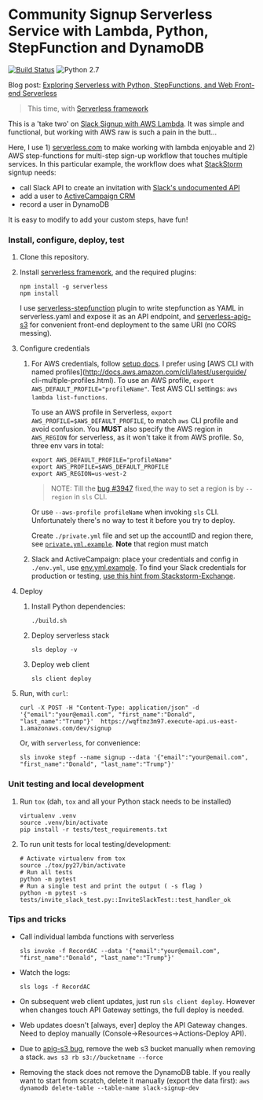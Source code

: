 # Community Signup Serverless Service with Lambda, Python, StepFunction and DynamoDB

[![Build Status](https://circleci.com/gh/dzimine/slack-signup-serverless/tree/master.svg?style=shield)](https://circleci.com/gh/dzimine/slack-signup-serverless)
![Python 2.7](https://img.shields.io/badge/python-2.7-blue.svg)

Blog post: [Exploring Serverless with Python, StepFunctions, and Web Front-end
Serverless](https://medium.com/@dzimine/exploring-serverless-with-python-stepfunctions-and-web-front-end-8e0bf7203d4b)

> This time, with [Serverless framework](https://serverless.com)

This is a 'take two' on [Slack Signup with AWS Lambda](https://github.com/dzimine/slack-signup-lambda).
It was simple and functional, but working with AWS raw is such a pain in the butt...

Here, I use 1) [serverless.com](https://serverless.com) to make working with lambda enjoyable and 2) AWS step-functions
for multi-step sign-up workflow that touches multiple services. In this particular example, the workflow does what [StackStorm](https://www.stackstorm.com) signtup needs:
* call Slack API to create an invitation with [Slack's undocumented API](https://github.com/ErikKalkoken/slackApiDoc/blob/master/users.admin.invite.mdCode)
* add a user to [ActiveCampaign CRM](http://www.activecampaign.com) 
* record a user in DynamoDB

It is easy to modify to add your custom steps, have fun!

### Install, configure, deploy, test
1. Clone this repository.
2. Install [serverless framework](https://serverless.com/framework/docs), and the required plugins:

    ```
    npm install -g serverless
    npm install
    ```
    I use [serverless-stepfunction](https://github.com/horike37/serverless-step-functions) plugin to write stepfunction as YAML in serverless.yaml and expose it as an API endpoint,
    and [serverless-apig-s3](https://github.com/sdd/serverless-apig-s3) for convenient front-end deployment to the same URI (no CORS messing).

3. Configure credentials

    1. For AWS credentials, follow [setup docs](https://serverless.com/framework/docs/providers/aws/guide/credentials/).
        I prefer using [AWS CLI with named profiles](http://docs.aws.amazon.com/cli/latest/userguide/
        cli-multiple-profiles.html). To use an AWS profile, `export AWS_DEFAULT_PROFILE="profileName"`. Test AWS CLI settings: `aws lambda list-functions`.

        To use an AWS profile in Serverless, `export AWS_PROFILE=$AWS_DEFAULT_PROFILE`, to match `aws` CLI profile and avoid confusion. You **MUST** also specify the AWS region in `AWS_REGION` for serverless, as it won't take it from AWS profile. So, three env vars in total:
        
        ```
        export AWS_DEFAULT_PROFILE="profileName"
        export AWS_PROFILE=$AWS_DEFAULT_PROFILE
        export AWS_REGION=us-west-2
        ```
        
        > NOTE: Till the [bug #3947](https://github.com/serverless/serverless/issues/3947) fixed,the way to set a region is by `--region` in `sls` CLI.
        
        Or use `--aws-profile profileName` when invoking `sls` CLI. Unfortunately there's no way
        to test it before you try to deploy.

        Create `./private.yml` file and set up the accountID and region there,
        see [`private.yml.example`](./private.yml.example). **Note** that region must match
    2. Slack and ActiveCampaign: place your credentials and config in `./env.yml`, use [env.yml.example](./env.yml.example). To find your Slack credentials for production or testing, 
    [use this hint from Stackstorm-Exchange](https://github.com/StackStorm-Exchange/stackstorm-slack#obtaining-auth-token).

4. Deploy

    1. Install Python dependencies:

        ```
        ./build.sh
        ```
    2. Deploy serverless stack

        ```
        sls deploy -v
        ```
    3. Deploy web client

        ```
        sls client deploy
        ```

5. Run, with `curl`:

    ```
    curl -X POST -H "Content-Type: application/json" -d '{"email":"your@email.com", "first_name":"Donald", "last_name":"Trump"}'  https://wqftmz3m97.execute-api.us-east-1.amazonaws.com/dev/signup
    ```
    
    Or, with `serverless`, for convenience: 
    
    ```
    sls invoke stepf --name signup --data '{"email":"your@email.com", "first_name":"Donald", "last_name":"Trump"}' 
    ```

### Unit testing and local development
1. Run `tox` (dah, `tox` and all your Python stack needs to be installed)

    ```
    virtualenv .venv
    source .venv/bin/activate
    pip install -r tests/test_requirements.txt
    ```

2. To run unit tests for local testing/development:

    ```
    # Activate virtualenv from tox
    source ./tox/py27/bin/activate
    # Run all tests
    python -m pytest
    # Run a single test and print the output ( -s flag ) 
    python -m pytest -s tests/invite_slack_test.py::InviteSlackTest::test_handler_ok 
    ```

### Tips and tricks

* Call individual lambda functions with serverless

    ```
    sls invoke -f RecordAC --data '{"email":"your@email.com", "first_name":"Donald", "last_name":"Trump"}' 
    ```
* Watch the logs:

    ```
    sls logs -f RecordAC
    ```
* On subsequent web client updates, just run `sls client deploy`. However when changes touch API Gateway settings, the full deploy is needed.
* Web updates doesn't [always, ever] deploy the API Gateway changes. Need to deploy manually (Console->Resources->Actions-Deploy API).
* Due to [apig-s3 bug](https://github.com/sdd/serverless-apig-s3/issues/11), remove the web s3 bucket manually when removing a stack.
    ```aws s3 rb s3://bucketname --force```
* Removing the stack does not remove the DynamoDB table. If you really want to start from scratch, delete it manually (export the data first):
    ```aws dynamodb delete-table --table-name slack-signup-dev```


